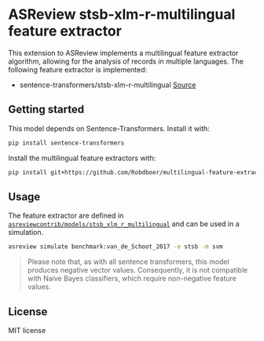 # ASReview stsb-xlm-r-multilingual feature extractor

This extension to ASReview implements a multilingual feature extractor algorithm, allowing for the analysis of records in multiple languages.
The following feature extractor is implemented:

- sentence-transformers/stsb-xlm-r-multilingual [Source](https://huggingface.co/sentence-transformers/stsb-xlm-r-multilingual)

## Getting started

This model depends on Sentence-Transformers. Install it with:

```bash
pip install sentence-transformers
```

Install the multilingual feature extractors with:


```bash
pip install git+https://github.com/Robdboer/multilingual-feature-extractors.git
```

## Usage

The feature extractor are defined in
[`asreviewcontrib/models/stsb_xlm_r_multilingual`](asreviewcontrib/models/stsb_xlm_r_multilingual) and can be used in a simulation.

```bash
asreview simulate benchmark:van_de_Schoot_2017 -e stsb -m svm
```

> Please note that, as with all sentence transformers, this model produces negative vector values. Consequently, it is not compatible with Naive Bayes classifiers, which require non-negative feature values.


## License

MIT license
